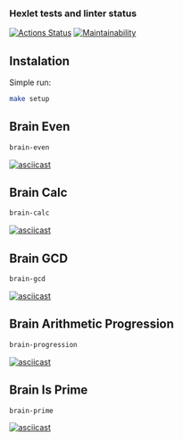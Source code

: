 ### Hexlet tests and linter status

[![Actions Status](https://github.com/gleboss-redfab/python-project-49/workflows/hexlet-check/badge.svg)](https://github.com/gleboss-redfab/python-project-49/actions) [![Maintainability](https://api.codeclimate.com/v1/badges/c95d285d23eef7c0f9a6/maintainability)](https://codeclimate.com/github/gleboss-redfab/python-project-49/maintainability)

## Instalation

Simple run:

```bash
make setup
```

## Brain Even

```bash
brain-even
```

[![asciicast](https://asciinema.org/a/586635.svg)](https://asciinema.org/a/586635)

## Brain Calc

```bash
brain-calc
```

[![asciicast](https://asciinema.org/a/t8EhkpWQGUNA7hA5c2A3QDGFZ.svg)](https://asciinema.org/a/t8EhkpWQGUNA7hA5c2A3QDGFZ)

## Brain GCD

```bash
brain-gcd
```

[![asciicast](https://asciinema.org/a/X8XqHE31ZtwEfmDiBtFxzM0FZ.svg)](https://asciinema.org/a/X8XqHE31ZtwEfmDiBtFxzM0FZ)

## Brain Arithmetic Progression

```bash
brain-progression
```

[![asciicast](https://asciinema.org/a/56og02SbjmDDWgZ62wUywSrwL.svg)](https://asciinema.org/a/56og02SbjmDDWgZ62wUywSrwL)

## Brain Is Prime

```bash
brain-prime
```

[![asciicast](https://asciinema.org/a/X9ExjRSYJiVlutILShOMWOvee.svg)](https://asciinema.org/a/X9ExjRSYJiVlutILShOMWOvee)

